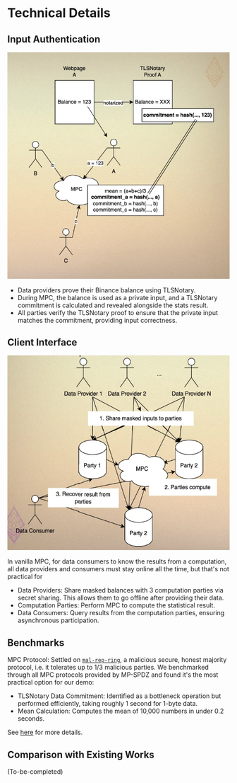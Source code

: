 # Technical Details

## Input Authentication

![input-authentication](./input-authentication.png)

- Data providers prove their Binance balance using TLSNotary.
- During MPC, the balance is used as a private input, and a TLSNotary commitment is calculated and revealed alongside the stats result.
- All parties verify the TLSNotary proof to ensure that the private input matches the commitment, providing input correctness.

## Client Interface

![client-interface](./client-interface.png)

In vanilla MPC, for data consumers to know the results from a computation, all data providers and consumers must stay online all the time, but that's not practical for

- Data Providers: Share masked balances with 3 computation parties via secret sharing. This allows them to go offline after providing their data.
- Computation Parties: Perform MPC to compute the statistical result.
- Data Consumers: Query results from the computation parties, ensuring asynchronous participation.

## Benchmarks

MPC Protocol: Settled on [`mal-rep-ring`](https://mp-spdz.readthedocs.io/en/latest/readme.html#honest-majority), a malicious secure, honest majority protocol, i.e. it tolerates up to 1/3 malicious parties. We benchmarked through all MPC protocols provided by MP-SPDZ and found it's the most practical option for our demo:

- TLSNotary Data Commitment: Identified as a bottleneck operation but performed efficiently, taking roughly 1 second for 1-byte data.
- Mean Calculation: Computes the mean of 10,000 numbers in under 0.2 seconds.

See [here](https://pse-team.notion.site/Choosing-a-Suitable-MPC-Protocol-fffd57e8dd7e8034b4d7c75b02d79ed3) for more details.

## Comparison with Existing Works

(To-be-completed)